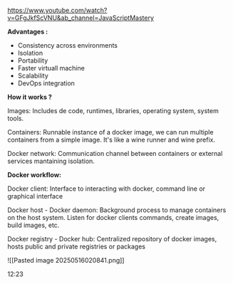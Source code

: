https://www.youtube.com/watch?v=GFgJkfScVNU&ab_channel=JavaScriptMastery

**Advantages :** 
- Consistency across environments
- Isolation
- Portability
- Faster virtuall machine
- Scalability
- DevOps integration

**How it works ?**

Images:
Includes de code, runtimes, libraries, operating system, system tools.

Containers:
Runnable instance of a docker image, we can run multiple containers from a simple image. It's like a wine runner and wine prefix.

Docker network:
Communication channel between containers or external services mantaining isolation.

**Docker workflow:**

Docker client:
Interface to interacting with docker, command line or graphical interface

Docker host - Docker daemon:
Background process to manage containers on the host system. Listen for docker clients commands, create images, build images, etc.

Docker registry - Docker hub:
Centralized repository of docker images, hosts public and private registries or packages

![[Pasted image 20250516020841.png]]

12:23